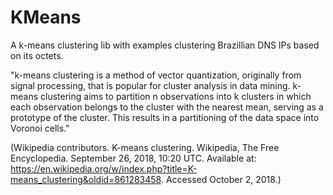 # KMeans

A k-means clustering lib with examples clustering Brazillian DNS IPs based on its octets.

"k-means clustering is a method of vector quantization, originally from signal processing, that is popular for cluster analysis in data mining. k-means clustering aims to partition n observations into k clusters in which each observation belongs to the cluster with the nearest mean, serving as a prototype of the cluster. This results in a partitioning of the data space into Voronoi cells."

(Wikipedia contributors. K-means clustering. Wikipedia, The Free Encyclopedia. September 26, 2018, 10:20 UTC. Available at: https://en.wikipedia.org/w/index.php?title=K-means_clustering&oldid=861283458. Accessed October 2, 2018.)
